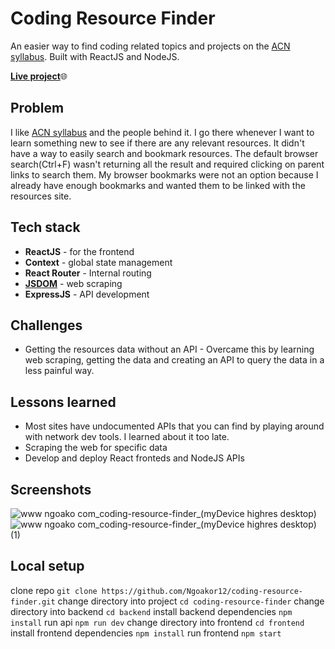 # Coding Resource Finder
An easier way to find coding related topics and projects on the [ACN syllabus](http://syllabus.africacode.net/). Built with ReactJS and NodeJS.

[**Live project**](https://www.ngoako.com/coding-resource-finder/)🌐

## Problem
I like [ACN syllabus](http://syllabus.africacode.net/) and the people behind it. I go there whenever I want to learn something new to see if there are any relevant resources. It didn't have a way to easily search and bookmark resources. The default browser search(Ctrl+F) wasn't returning all the result and required clicking on parent links to search them. My browser bookmarks were not an option because I already have enough bookmarks and wanted them to be linked with the resources site.

## Tech stack
- **ReactJS** - for the frontend
- **Context** - global state management
- **React Router** - Internal routing
- [**JSDOM**](https://github.com/jsdom/jsdom) - web scraping
- **ExpressJS** - API development

## Challenges
- Getting the resources data without an API - Overcame this by learning web scraping, getting the data and creating an API to query the data in a less painful way. 

## Lessons learned
- Most sites have undocumented APIs that you can find by playing around with network dev tools. I learned about it too late.
- Scraping the web for specific data
- Develop and deploy React fronteds and NodeJS APIs

## Screenshots
![www ngoako com_coding-resource-finder_(myDevice highres desktop)](https://user-images.githubusercontent.com/54069197/155377612-66abb465-783e-46c7-be4c-b98b1f74848f.png)
![www ngoako com_coding-resource-finder_(myDevice highres desktop) (1)](https://user-images.githubusercontent.com/54069197/155377548-f7db8a17-ee1c-4aa0-b331-e1d6214e78b1.png)

## Local setup
clone repo
`git clone https://github.com/Ngoakor12/coding-resource-finder.git`
change directory into project
`cd coding-resource-finder`
change directory into backend
`cd backend`
install backend dependencies
`npm install`
run api
`npm run dev`
change directory into frontend
`cd frontend`
install frontend dependencies
`npm install`
run frontend
`npm start`

